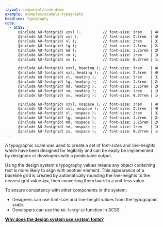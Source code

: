 ```yaml
---
layout: component/code-demo
example: examples/example-typography
headline: Typography
code:
  - SCSS: |
      @include AU-fontgrid( xxxl );          // font-size: 3rem    | 48px; line-height: 1.5  | 72px;
      @include AU-fontgrid( xxl );           // font-size: 2.5rem  | 40px; line-height: 1.5  | 60px;
      @include AU-fontgrid( xl );            // font-size: 2rem    | 32px; line-height: 1.5  | 48px;
      @include AU-fontgrid( lg );            // font-size: 1.5rem  | 24px; line-height: 1.5  | 36px;
      @include AU-fontgrid( md );            // font-size: 1.25rem | 20px; line-height: 1.6  | 32px;
      @include AU-fontgrid( sm );            // font-size: 1rem    | 16px; line-height: 1.5  | 24px;
      @include AU-fontgrid( xs );            // font-size: 0.87rem | 14px; line-height: 1.4  | 20px;

      @include AU-fontgrid( xxxl, heading ); // font-size: 3rem    | 48px; line-height: 1.25 | 60px;
      @include AU-fontgrid( xxl, heading );  // font-size: 2.5rem  | 40px; line-height: 1.3  | 52px;
      @include AU-fontgrid( xl, heading );   // font-size: 2rem    | 32px; line-height: 1.25 | 40px;
      @include AU-fontgrid( lg, heading );   // font-size: 1.5rem  | 24px; line-height: 1.33 | 32px;
      @include AU-fontgrid( md, heading );   // font-size: 1.25rem | 20px; line-height: 1.2  | 24px;
      @include AU-fontgrid( sm, heading );   // font-size: 1rem    | 16px; line-height: 1.25 | 20px;
      @include AU-fontgrid( xs, heading );   // font-size: 0.87rem | 14px; line-height: 1.14 | 16px;

      @include AU-fontgrid( xxxl, nospace ); // font-size: 3rem    | 48px; line-height: 1    | 48px;
      @include AU-fontgrid( xxl, nospace );  // font-size: 2.5rem  | 40px; line-height: 1    | 40px;
      @include AU-fontgrid( xl, nospace );   // font-size: 2rem    | 32px; line-height: 1    | 32px;
      @include AU-fontgrid( lg, nospace );   // font-size: 1.5rem  | 24px; line-height: 1    | 24px;
      @include AU-fontgrid( md, nospace );   // font-size: 1.25rem | 20px; line-height: 1    | 20px;
      @include AU-fontgrid( sm, nospace );   // font-size: 1rem    | 16px; line-height: 1    | 16px;
      @include AU-fontgrid( xs, nospace );   // font-size: 0.87rem | 14px; line-height: 1.14 | 16px;
---
```


A typographic scale was used to create a set of font-sizes and line-heights which have been designed for legibility and can be easily be implemented by designers or developers with a predictable output.

Using the design system's typography values means any object containing text is more likely to align with another element. This appearance of a baseline grid is created by automatically rounding the line-heights to the nearest grid value `4px`, then converting them back to a unit-less value.

To ensure consistency with other components in the system:
- Designers can use font-size and line-height values from the typographic scale.
- Developers can use the `AU-fontgrid` function in SCSS.

**[Why does the design system use system fonts?](/components/core/rationale/)**
